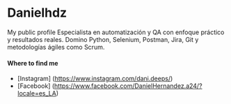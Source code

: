 # Danielhdz
My public profile
Especialista en automatización y QA con enfoque práctico y resultados reales.
Domino Python, Selenium, Postman, Jira, Git y metodologías ágiles como Scrum.

#### Where to find me

- [Instagram] (https://www.instagram.com/dani.deeps/)
- [Facebook] (https://www.facebook.com/DanielHernandez.a24/?locale=es_LA)
